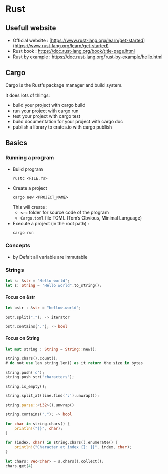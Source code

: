 # Rust 

## Usefull website 

 - Official website : [https://www.rust-lang.org/learn/get-started](https://www.rust-lang.org/learn/get-started)
 - Rust book : https://doc.rust-lang.org/book/title-page.html
 - Rust by example : https://doc.rust-lang.org/rust-by-example/hello.html

## Cargo

Cargo is the Rust’s package manager and build system.

It does lots of things:
- build your project with cargo build
- run your project with cargo run
- test your project with cargo test
- build documentation for your project with cargo doc
- publish a library to crates.io with cargo publish


## Basics

### Running a program
- Build program
    ```
    rustc <FILE.rs>
    ```
- Create a project
    ```
    cargo new <PROJECT_NAME>
    ```
    This will create :
    - `src` folder for source code of the program
    - `Cargo.toml` file TOML (Tom’s Obvious, Minimal Language)
- Execute a project (in the root path) :
    ```
    cargo run
    ```

### Concepts

- by Defalt all variable are immutable

### Strings

```rust
let s: &str = "Hello world";
let s: String = "Hello world".to_string();
```

#### Focus on &str

```rust
let bstr : &str = "hellow.world";

bstr.split("."); -> iterator

bstr.contains("."); -> bool
```

#### Focus on String
```rust
let mut string : String = String::new();

string.chars().count();
# do not use len string.len() as it return the size in bytes

string.push('c');
string.push_str("characters");

string.is_empty();

string.split_at(line.find(':').unwrap());

string.parse::<i32>().unwrap()

string.contains("."); -> bool

for char in string.chars() {
    println!("{}", char);
}

for (index, char) in string.chars().enumerate() {
    println!("Character at index {}: {}", index, char);
}

let chars: Vec<char> = s.chars().collect();
chars.get(4)
```


